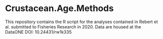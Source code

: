 # Crustacean.Age.Methods
This repository contains the R script for the analyses contained in Rebert et al. submitted to Fisheries Research in 2020.
Data are housed at the DataONE DOI: 10.24431/rw1k335
